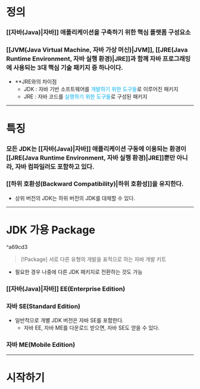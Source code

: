 # 정의
### [[자바(Java)|자바]] 애플리케이션을 구축하기 위한 핵심 플랫폼 구성요소
### [[JVM(Java Virtual Machine, 자바 가상 머신)|JVM]], [[JRE(Java Runtime Environment, 자바 실행 환경)|JRE]]과 함께 자바 프로그래밍에 사용되는 3대 핵심 기술 패키지 중 하나이다.
- **JRE와의 차이점
	- JDK : 자바 기반 소프트웨어를 <font color="#00b0f0">개발하기 위한 도구들</font>로 이루어진 패키지
	- JRE : 자바 코드를 <font color="#00b0f0">실행하기 위한 도구들</font>로 구성된 패키지

---

# 특징
### 모든 JDK는 [[자바(Java)|자바]] 애플리케이션 구동에 이용되는 환경이 [[JRE(Java Runtime Environment, 자바 실행 환경)|JRE]]뿐만 아니라, 자바 컴파일러도 포함하고 있다.
### [[하위 호환성(Backward Compatibility)|하위 호환성]]을 유지한다.
- 상위 버전의 JDK는 하위 버전의 JDK를 대체할 수 있다.

---

# JDK 가용 Package

^a69cd3

>[!Package]
>서로 다른 유형의 개발을 표적으로 하는 자바 개발 키트

- 필요한 경우 나중에 다른 JDK 패키지로 전환하는 것도 가능
### [[자바(Java)|자바]] EE(Enterprise Edition)
### 자바 SE(Standard Edition)
- 일반적으로 개별 JDK 버전은 자바 SE를 포함한다.
	- 자바 EE, 자바 ME를 다운로드 받으면, 자바 SE도 얻을 수 있다.
### 자바 ME(Mobile Edition)


---
# 시작하기